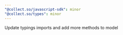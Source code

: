 ```yaml
---
"@collect.so/javascript-sdk": minor
"@collect.so/types": minor
---
```


Update typings imports and add more methods to model
